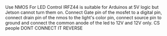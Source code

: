 Use NMOS For LED Control
IRFZ44 is suitable for Arduinos at 5V logic but Jetson cannot turn them on.
Connect Gate pin of the mosfet to a digital pin, connect drain pin of the nmos to the light's color pin, connect source pin to ground and connect the common anode of the led to 12V and 12V only.
CS people DONT CONNECT IT REVERSE 
